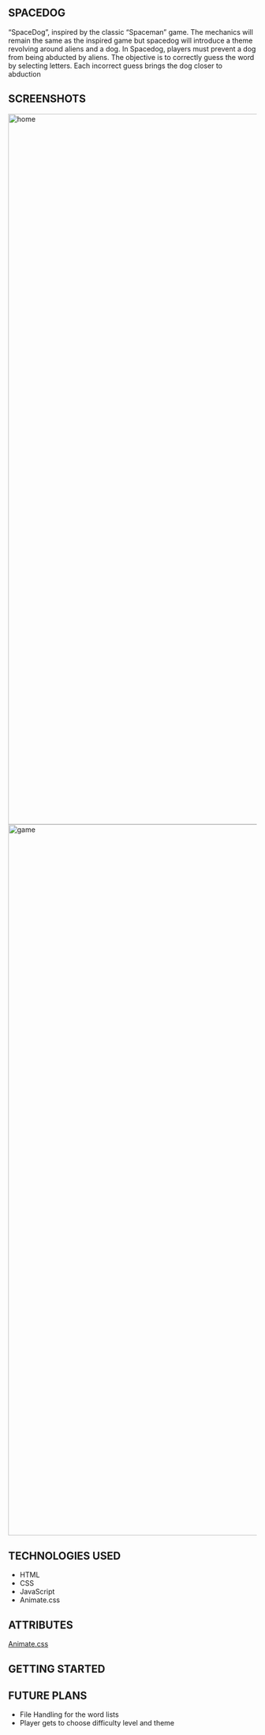 ## SPACEDOG
“SpaceDog”, inspired by the classic “Spaceman” game. The mechanics will remain the same as the inspired game but spacedog will introduce a theme revolving around aliens and a dog. 
In Spacedog, players must prevent a dog from being abducted by aliens. The objective is to correctly guess the word by selecting letters. Each incorrect guess brings the dog closer to abduction

## SCREENSHOTS 
<img width="1439" alt="home" src="https://github.com/user-attachments/assets/b35891f4-56e3-4bc9-a79c-339609122fda">
<img width="1440" alt="game" src="https://github.com/user-attachments/assets/6654356a-1908-4500-91e2-d8c68c13264e">

## TECHNOLOGIES USED 
- HTML
- CSS
- JavaScript
- Animate.css

## ATTRIBUTES

[Animate.css](https://animate.style/)


## GETTING STARTED 



## FUTURE PLANS 
- File Handling for the word lists
- Player gets to choose difficulty level and theme 



